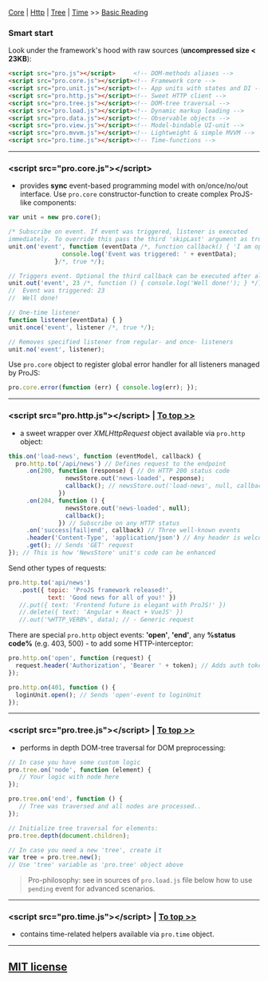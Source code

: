 <span id="top"><span>
<a href="#core">Core</a> | <a href="#http">Http</a> | <a href="#tree">Tree</a> | <a href="#time">Time</a> >> [Basic Reading](README.md)

### Smart start
Look under the framework's hood with raw sources (**uncompressed size < 23KB**):

```html
<script src="pro.js"></script>     <!-- DOM-methods aliases -->
<script src="pro.core.js"></script><!-- Framework core -->
<script src="pro.unit.js"></script><!-- App units with states and DI -->
<script src="pro.http.js"></script><!-- Sweet HTTP client -->
<script src="pro.tree.js"></script><!-- DOM-tree traversal -->
<script src="pro.load.js"></script><!-- Dynamic markup loading -->
<script src="pro.data.js"></script><!-- Observable objects -->
<script src="pro.view.js"></script><!-- Model-bindable UI-unit -->
<script src="pro.mvvm.js"></script><!-- Lightweight & simple MVVM -->
<script src="pro.time.js"></script><!-- Time-functions -->
```
---

### &lt;script src="pro.core.js">&lt;/script> <span id="core"></span>
 - provides **sync** event-based programming model with on/once/no/out interface.
Use `pro.core` constructor-function to create complex ProJS-like components:

```javascript
var unit = new pro.core();

/* Subscribe on event. If event was triggered, listener is executed
immediately. To override this pass the third 'skipLast' argument as true. */ 
unit.on('event', function (eventData /*, function callback() { 'I am optional'; } */) {
               console.log('Event was triggered: ' + eventData);
             }/*, true */);

// Triggers event. Optional the third callback can be executed after all listeners (* bug here *)
unit.out('event', 23 /*, function () { console.log('Well done!'); } */);
//  Event was triggered: 23
//  Well done!

// One-time listener
function listener(eventData) { }
unit.once('event', listener /*, true */);

// Removes specified listener from regular- and once- listeners
unit.no('event', listener);
```
 
Use `pro.core` object to register global error handler for all listeners managed by ProJS:
```javascript
pro.core.error(function (err) { console.log(err); });
```
---

### &lt;script src="pro.http.js">&lt;/script> <span id="http"> |  </span><a href="#top">To top >></a>
 - a sweet wrapper over *XMLHttpRequest* object available via `pro.http` object:
 
```javascript
this.on('load-news', function (eventModel, callback) {
  pro.http.to('/api/news') // Defines request to the endpoint
     .on(200, function (response) { // On HTTP 200 status code
                newsStore.out('news-loaded', response);
                callback(); // newsStore.out('load-news', null, callback);
              }) 
     .on(204, function () { 
                newsStore.out('news-loaded', null);
                callback();
              }) // Subscribe on any HTTP status
     .on('success|fail|end', callback) // Three well-known events
     .header('Content-Type', 'application/json') // Any header is welcome
     .get(); // Sends 'GET' request
}); // This is how 'NewsStore' unit's code can be enhanced
```

Send other types of requests:
```javascript
pro.http.to('api/news')
   .post({ topic: 'ProJS framework released!',
           text: 'Good news for all of you!' })
   //.put({ text: 'Frontend future is elegant with ProJS!' })
   //.delete({ text: 'Angular + React + VueJS' })
   //.out('%HTTP_VERB%', data); // - Generic request
```

There are special `pro.http` object events: **'open'**, **'end'**, any **%status code%** (e.g. 403, 500) - to add some HTTP-interceptor:

```javascript
pro.http.on('open', function (request) {
  request.header('Authorization', 'Bearer ' + token); // Adds auth token on each request
});

pro.http.on(401, function () {
  loginUnit.open(); // Sends 'open'-event to loginUnit
});
```
---

### &lt;script src="pro.tree.js">&lt;/script> <span id="tree"> |  </span><a href="#top">To top >></a>
 - performs in depth DOM-tree traversal for DOM preprocessing:
 
 ```javascript
 // In case you have some custom logic
 pro.tree.on('node', function (element) {
    // Your logic with node here
 });

 pro.tree.on('end', function () {
    // Tree was traversed and all nodes are processed..
 });

 // Initialize tree traversal for elements:
 pro.tree.depth(document.children);

 // In case you need a new 'tree', create it
 var tree = pro.tree.new();
 // Use 'tree' variable as 'pro.tree' object above
 ```

 > Pro-philosophy: see in sources of `pro.load.js` file below how to use `pending` event for advanced scenarios.

---

### &lt;script src="pro.time.js">&lt;/script> <span id="time"> |  </span><a href="#top">To top >></a>
- contains time-related helpers available via `pro.time` object.

---

## [MIT license](http://opensource.org/licenses/MIT)